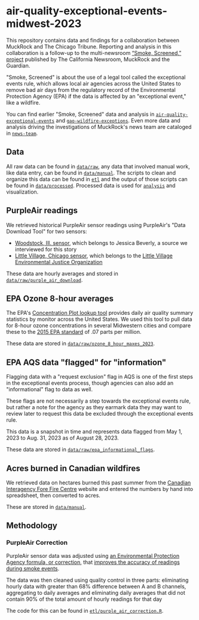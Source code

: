 # air-quality-exceptional-events-midwest-2023

This repository contains data and findings for a collaboration between MuckRock and The Chicago Tribune. Reporting and analysis in this collaboration is a follow-up to the multi-newsroom [“Smoke, Screened,” project](https://www.muckrock.com/project/smoke-screened-the-clean-air-acts-dirty-secret-1117/) published by The California Newsroom, MuckRock and the Guardian. 

"Smoke, Screened" is about the use of a legal tool called the exceptional events rule, which allows local air agencies across the United States to remove bad air days from the regulatory record of the Environmental Protection Agency (EPA) if the data is affected by an "exceptional event," like a wildfire.

You can find earlier "Smoke, Screened" data and analysis in [`air-quality-exceptional-events`](https://github.com/MuckRock/air-quality-exceptional-events) and [`gao-wildfire-exceptions`](https://github.com/MuckRock/gao-wildfire-exceptions). Even more data and analysis driving the investigations of MuckRock's news team are cataloged in [`news-team`](https://github.com/MuckRock/news-team).

## Data 
All raw data can be found in [`data/raw`](data/raw), any data that involved manual work, like data entry, can be found in [`data/manual`](data/manual). The scripts to clean and organize this data can be found in [`etl`](etl) and the output of those scripts can be found in [`data/processed`](data/processed). Processed data is used for [`analysis`](analysis) and visualization.

## PurpleAir readings
We retrieved historical PurpleAir sensor readings using PurpleAir's "Data Download Tool" for two sensors: 
- [Woodstock, Ill. sensor](https://map.purpleair.com/1/a/ls/mAQI/a10/p604800/cC0?select=169723#14.06/42.31516/-88.46578), which belongs to Jessica Beverly, a source we interviewed for this story
- [Little Village, Chicago sensor](https://map.purpleair.com/1/a/ls/mAQI/a10/p604800/cC0?select=7920#12.91/41.85461/-87.7342), which belongs to the [Little Village Environmental Justice Organization](http://www.lvejo.org/)

These data are hourly averages and stored in [`data/raw/purple_air_download`](data/raw/purple_air_download). 
## EPA Ozone 8-hour averages
The EPA's [Concentration Plot lookup tool](https://www.epa.gov/outdoor-air-quality-data/air-data-concentration-plot) provides daily air quality summary statistics by monitor across the United States. We used this tool to pull data for 8-hour ozone concentrations in several Midwestern cities and compare these to the [2015 EPA standard](https://www.epa.gov/ground-level-ozone-pollution/ozone-national-ambient-air-quality-standards-naaqs) of .07 parts per million. 

These data are stored in [`data/raw/ozone_8_hour_maxes_2023`](data/raw/ozone_8_hour_maxes_2023). 
## EPA AQS data "flagged" for "information" 
Flagging data with a "request exclusion" flag in AQS is one of the first steps in the exceptional events process, though agencies can also add an "informational" flag to data as well. 

These flags are not necessarily a step towards the exceptional events rule, but rather a note for the agency as they earmark data they may want to review later to request this data be excluded through the exceptional events rule.

This data is a snapshot in time and represents data flagged from May 1, 2023 to Aug. 31, 2023 as of August 28, 2023.

These data are stored in [`data/raw/epa_informational_flags`](data/raw/epa_informational_flags).

## Acres burned in Canadian wildfires 
We retrieved data on hectares burned this past summer from the  [Canadian Interagency Fore Fire Centre](https://ciffc.net/statistics) website and entered the numbers by hand into spreadsheet, then converted to acres. 

These are stored in [`data/manual`](data/manual). 

## Methodology 

### PurpleAir Correction 
PurpleAir sensor data was adjusted using [an Environmental Protection Agency formula, or correction](https://cfpub.epa.gov/si/si_public_record_report.cfm?dirEntryId=353088&Lab=CEMM), that [improves the accuracy of readings during smoke events](https://community.purpleair.com/t/is-there-a-field-that-returns-data-with-us-epa-pm2-5-conversion-formula-applied/4593). 

The data was then cleaned using quality control in three parts: eliminating hourly data with greater than 68% difference between A and B channels, aggregating to daily averages and eliminating daily averages that did not contain 90% of the total amount of hourly readings for that day


The code for this can be found in [`etl/purple_air_correction.R`](etl/purple_air_correction.R). 
